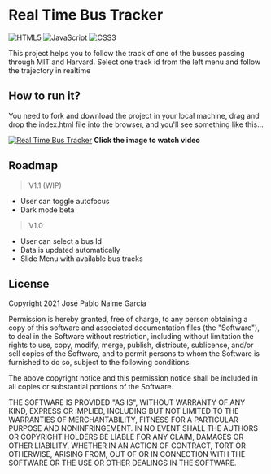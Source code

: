 # Real Time Bus Tracker
![HTML5](https://img.shields.io/badge/html5-%23E34F26.svg?style=for-the-badge&logo=html5&logoColor=white)
![JavaScript](https://img.shields.io/badge/javascript-%23323330.svg?style=for-the-badge&logo=javascript&logoColor=%23F7DF1E)
![CSS3](https://img.shields.io/badge/css3-%231572B6.svg?style=for-the-badge&logo=css3&logoColor=white)

This project helps you to follow the track of one of the busses passing through MIT and Harvard. Select one track id from the left menu and follow the trajectory in realtime

## How to run it?
You need to fork and download the project in your local machine, drag and drop the index.html file into the browser, and you'll see something like this...

[![Real Time Bus Tracker](http://i3.ytimg.com/vi/JiDMtfHRkzI/maxresdefault.jpg)](https://youtu.be/JiDMtfHRkzI "Real Time Bus Tracker")
**Click the image to watch video**

## Roadmap
> V1.1 (WIP)
- User can toggle autofocus
- Dark mode beta

> V1.0
- User can select a bus Id
- Data is updated automatically
- Slide Menu with available bus tracks

## License
Copyright 2021 José Pablo Naime García

Permission is hereby granted, free of charge, to any person obtaining a copy of this software and associated documentation files (the "Software"), to deal in the Software without restriction, including without limitation the rights to use, copy, modify, merge, publish, distribute, sublicense, and/or sell copies of the Software, and to permit persons to whom the Software is furnished to do so, subject to the following conditions:

The above copyright notice and this permission notice shall be included in all copies or substantial portions of the Software.

THE SOFTWARE IS PROVIDED "AS IS", WITHOUT WARRANTY OF ANY KIND, EXPRESS OR IMPLIED, INCLUDING BUT NOT LIMITED TO THE WARRANTIES OF MERCHANTABILITY, FITNESS FOR A PARTICULAR PURPOSE AND NONINFRINGEMENT. IN NO EVENT SHALL THE AUTHORS OR COPYRIGHT HOLDERS BE LIABLE FOR ANY CLAIM, DAMAGES OR OTHER LIABILITY, WHETHER IN AN ACTION OF CONTRACT, TORT OR OTHERWISE, ARISING FROM, OUT OF OR IN CONNECTION WITH THE SOFTWARE OR THE USE OR OTHER DEALINGS IN THE SOFTWARE.
